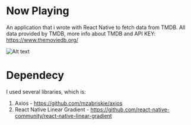 # Now Playing

An application that i wrote with React Native to fetch data from TMDB.
All data provided by TMDB, more info about TMDB and API KEY: https://www.themoviedb.org/

![Alt text](/device-2017-06-04-175059.png)

# Dependecy
I used several libraries, which is:
  1. Axios - https://github.com/mzabriskie/axios
  2. React Native Linear Gradient - https://github.com/react-native-community/react-native-linear-gradient
